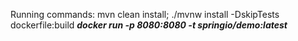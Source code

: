 Running commands:
mvn clean install;
./mvnw install -DskipTests dockerfile:build
**_docker run -p 8080:8080 -t springio/demo:latest_**